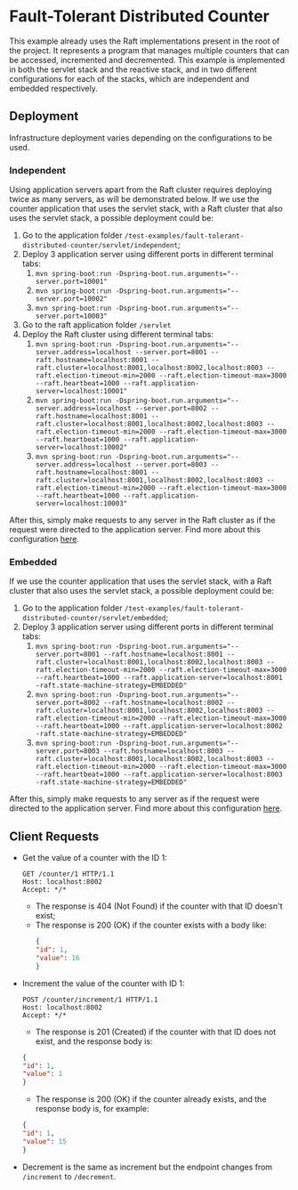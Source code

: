 # Fault-Tolerant Distributed Counter

This example already uses the Raft implementations present in the root of the project. It represents a program that manages multiple counters that can be accessed, incremented and decremented. This example is implemented in both the servlet stack and the reactive stack, and in two different configurations for each of the stacks, which are independent and embedded respectively.

## Deployment

Infrastructure deployment varies depending on the configurations to be used.

### Independent

Using application servers apart from the Raft cluster requires deploying twice as many servers, as will be demonstrated below. If we use the counter application that uses the servlet stack, with a Raft cluster that also uses the servlet stack, a possible deployment could be:

1. Go to the application folder `/test-examples/fault-tolerant-distributed-counter/servlet/independent`;
1. Deploy 3 application server using different ports in different terminal tabs:
    1. `mvn spring-boot:run -Dspring-boot.run.arguments="--server.port=10001"`
    1. `mvn spring-boot:run -Dspring-boot.run.arguments="--server.port=10002"`
    1. `mvn spring-boot:run -Dspring-boot.run.arguments="--server.port=10003"`
1. Go to the raft application folder `/servlet`
1. Deploy the Raft cluster using different terminal tabs:
    1. `mvn spring-boot:run -Dspring-boot.run.arguments="--server.address=localhost --server.port=8001 --raft.hostname=localhost:8001 --raft.cluster=localhost:8001,localhost:8002,localhost:8003 --raft.election-timeout-min=2000 --raft.election-timeout-max=3000 --raft.heartbeat=1000 --raft.application-server=localhost:10001"`
    1. `mvn spring-boot:run -Dspring-boot.run.arguments="--server.address=localhost --server.port=8002 --raft.hostname=localhost:8001 --raft.cluster=localhost:8001,localhost:8002,localhost:8003 --raft.election-timeout-min=2000 --raft.election-timeout-max=3000 --raft.heartbeat=1000 --raft.application-server=localhost:10002"`
    1. `mvn spring-boot:run -Dspring-boot.run.arguments="--server.address=localhost --server.port=8003 --raft.hostname=localhost:8001 --raft.cluster=localhost:8001,localhost:8002,localhost:8003 --raft.election-timeout-min=2000 --raft.election-timeout-max=3000 --raft.heartbeat=1000 --raft.application-server=localhost:10003"`

After this, simply make requests to any server in the Raft cluster as if the request were directed to the application server. Find more about this configuration [here](https://github.com/joaop21/SpringRaft/wiki/How-To-Use#ChooseConfiguration-Independent).

### Embedded

If we use the counter application that uses the servlet stack, with a Raft cluster that also uses the servlet stack, a possible deployment could be:

1. Go to the application folder `/test-examples/fault-tolerant-distributed-counter/servlet/embedded`;
1. Deploy 3 application server using different ports in different terminal tabs:
    1. `mvn spring-boot:run -Dspring-boot.run.arguments="--server.port=8001 --raft.hostname=localhost:8001 --raft.cluster=localhost:8001,localhost:8002,localhost:8003 --raft.election-timeout-min=2000 --raft.election-timeout-max=3000 --raft.heartbeat=1000 --raft.application-server=localhost:8001 -raft.state-machine-strategy=EMBEDDED"`
    1. `mvn spring-boot:run -Dspring-boot.run.arguments="--server.port=8002 --raft.hostname=localhost:8002 --raft.cluster=localhost:8001,localhost:8002,localhost:8003 --raft.election-timeout-min=2000 --raft.election-timeout-max=3000 --raft.heartbeat=1000 --raft.application-server=localhost:8002 -raft.state-machine-strategy=EMBEDDED"`
    1. `mvn spring-boot:run -Dspring-boot.run.arguments="--server.port=8003 --raft.hostname=localhost:8003 --raft.cluster=localhost:8001,localhost:8002,localhost:8003 --raft.election-timeout-min=2000 --raft.election-timeout-max=3000 --raft.heartbeat=1000 --raft.application-server=localhost:8003 -raft.state-machine-strategy=EMBEDDED"`

After this, simply make requests to any server as if the request were directed to the application server. Find more about this configuration [here](https://github.com/joaop21/SpringRaft/wiki/How-To-Use#ChooseConfiguration-Embedded).

## Client Requests

* Get the value of a counter with the ID 1:
    ```http
    GET /counter/1 HTTP/1.1
    Host: localhost:8002
    Accept: */*
    ```
    * The response is 404 (Not Found) if the counter with that ID doesn't exist;
    * The response is 200 (OK) if the counter exists with a body like:
        ```json
        {
        "id": 1,
        "value": 16
        }
        ```
* Increment the value of the counter with ID 1:
    ```http
    POST /counter/increment/1 HTTP/1.1
    Host: localhost:8002
    Accept: */*
    ```
    * The response is 201 (Created) if the counter with that ID does not exist, and the response body is:
    ```json
    {
    "id": 1,
    "value": 1
    }
    ```
    * The response is 200 (OK) if the counter already exists, and the response body is, for example:
    ```json
    {
    "id": 1,
    "value": 15
    }
    ```
* Decrement is the same as increment but the endpoint changes from `/increment` to `/decrement`.
